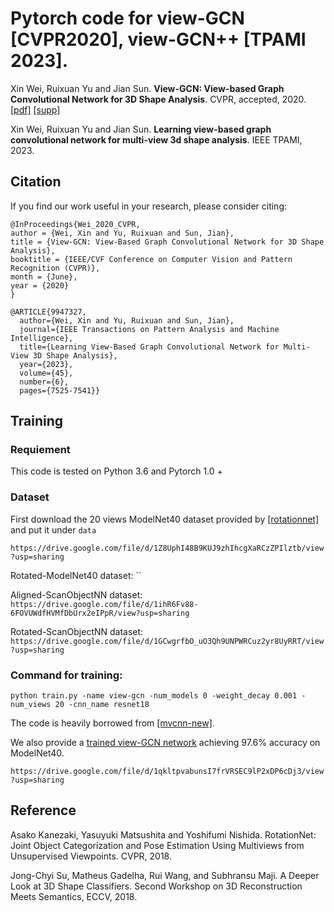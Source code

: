 # Pytorch code for view-GCN [CVPR2020], view-GCN++ [TPAMI 2023].

Xin Wei, Ruixuan Yu and Jian Sun. **View-GCN: View-based Graph Convolutional Network for 3D Shape Analysis**. CVPR, accepted, 2020. [[pdf]](http://openaccess.thecvf.com/content_CVPR_2020/papers/Wei_View-GCN_View-Based_Graph_Convolutional_Network_for_3D_Shape_Analysis_CVPR_2020_paper.pdf) [[supp]](http://openaccess.thecvf.com/content_CVPR_2020/supplemental/Wei_View-GCN_View-Based_Graph_CVPR_2020_supplemental.pdf)

Xin Wei, Ruixuan Yu and Jian Sun. **Learning view-based graph convolutional network for multi-view 3d shape analysis**. IEEE TPAMI, 2023.

## Citation
If you find our work useful in your research, please consider citing:
```
@InProceedings{Wei_2020_CVPR,
author = {Wei, Xin and Yu, Ruixuan and Sun, Jian},
title = {View-GCN: View-Based Graph Convolutional Network for 3D Shape Analysis},
booktitle = {IEEE/CVF Conference on Computer Vision and Pattern Recognition (CVPR)},
month = {June},
year = {2020}
}
```

```
@ARTICLE{9947327,
  author={Wei, Xin and Yu, Ruixuan and Sun, Jian},
  journal={IEEE Transactions on Pattern Analysis and Machine Intelligence}, 
  title={Learning View-Based Graph Convolutional Network for Multi-View 3D Shape Analysis}, 
  year={2023},
  volume={45},
  number={6},
  pages={7525-7541}}
```
## Training

### Requiement

This code is tested on Python 3.6 and Pytorch 1.0 + 

### Dataset

First download the 20 views ModelNet40 dataset provided by [[rotationnet]](https://github.com/kanezaki/pytorch-rotationnet) and put it under `data`

`https://drive.google.com/file/d/1Z8UphI48B9KUJ9zhIhcgXaRCzZPIlztb/view?usp=sharing`

Rotated-ModelNet40 dataset: ``

Aligned-ScanObjectNN dataset: `https://drive.google.com/file/d/1ihR6Fv88-6FOVUWdfHVMfDbUrx2eIPpR/view?usp=sharing`

Rotated-ScanObjectNN dataset: `https://drive.google.com/file/d/1GCwgrfbO_uO3Qh9UNPWRCuz2yr8UyRRT/view?usp=sharing`



### Command for training:

`python train.py -name view-gcn -num_models 0 -weight_decay 0.001 -num_views 20 -cnn_name resnet18`

The code is heavily borrowed from [[mvcnn-new]](https://github.com/jongchyisu/mvcnn_pytorch).

We also provide a [trained view-GCN network](https://drive.google.com/file/d/1qkltpvabunsI7frVRSEC9lP2xDP6cDj3/view?usp=sharing) achieving 97.6% accuracy on ModelNet40.

`https://drive.google.com/file/d/1qkltpvabunsI7frVRSEC9lP2xDP6cDj3/view?usp=sharing`

## Reference
Asako Kanezaki, Yasuyuki Matsushita and Yoshifumi Nishida. RotationNet: Joint Object Categorization and Pose Estimation Using Multiviews from Unsupervised Viewpoints. CVPR, 2018.

Jong-Chyi Su, Matheus Gadelha, Rui Wang, and Subhransu Maji. A Deeper Look at 3D Shape Classifiers. Second Workshop on 3D Reconstruction Meets Semantics, ECCV, 2018.

